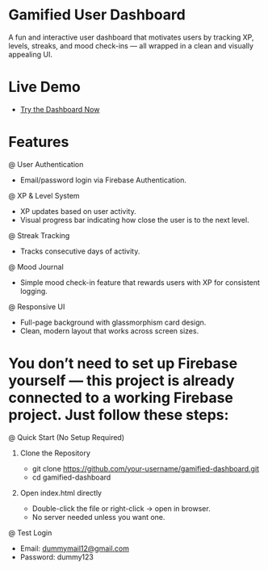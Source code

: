 # Gamified User Dashboard
A fun and interactive user dashboard that motivates users by tracking XP, levels, streaks, and mood check-ins — all wrapped in a clean and visually appealing UI.

# Live Demo
- [Try the Dashboard Now](https://alokupadhyay0412.github.io/Gamified_dashboard/)
  
# Features
 @ User Authentication
  - Email/password login via Firebase Authentication.
    
@ XP & Level System
  - XP updates based on user activity.
  - Visual progress bar indicating how close the user is to the next level.

@ Streak Tracking
  - Tracks consecutive days of activity.

@ Mood Journal
  - Simple mood check-in feature that rewards users with XP for consistent logging.

@ Responsive UI
  - Full-page background with glassmorphism card design.
  - Clean, modern layout that works across screen sizes.

# You don’t need to set up Firebase yourself — this project is already connected to a working Firebase project. Just follow these steps:
@ Quick Start (No Setup Required)
1. Clone the Repository
   - git clone https://github.com/your-username/gamified-dashboard.git
   - cd gamified-dashboard

3. Open index.html directly
   - Double-click the file or right-click → open in browser.
   - No server needed unless you want one.

@ Test Login
- Email: dummymail12@gmail.com
- Password: dummy123 

    



